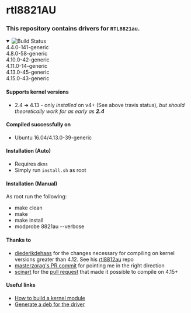 # rtl8821AU

### This repository contains drivers for `RTL8821au`.

<details open>
<summary>
<img src="https://travis-ci.com/smac89/rtl8821au.svg?branch=staging-5.2.6.2_23547.20170814_COEX20170206-6760" alt="Build Status">
<a href="https://travis-ci.com/smac89/rtl8821au" target="_blank"></a>
</img>
</summary>
4.4.0-141-generic<br/>
4.8.0-58-generic<br/>
4.10.0-42-generic<br/>
4.11.0-14-generic<br/>
4.13.0-45-generic<br/>
4.15.0-43-generic
</details>

#### Supports kernel versions
- 2.4 ➜ 4.13 - only *installed* on v4+ (See above travis status), *but should theoretically work for as early as **2.4***

#### Compiled successfully on
- Ubuntu 16.04/4.13.0-39-generic

#### Installation (Auto)
- Requires `dkms`
- Simply run `install.sh` as root

#### Installation (Manual)
As root run the following:
- make clean
- make
- make install
- modprobe 8821au --verbose

#### Thanks to
- [diederikdehaas](https://github.com/diederikdehaas) for the changes necessary for compiling on kernel versions greater than 4.12. See his [rtl8812au](https://github.com/diederikdehaas/rtl8812AU) repo
- [masterzorag's PR commit](https://github.com/masterzorag/RTL8192EU-linux/pull/4/commits/6833e247c0b5f32b736c30c8935ef9a709544bc4) for pointing me in the right direction
- [scinart](https://github.com/scinart) for the [pull request](https://github.com/smac89/rtl8821au/pull/4) that made it possible to compile on 4.15+

#### Useful links
- [How to build a kernel module](http://xmodulo.com/build-kernel-module-dkms-linux.html)
- [Generate a deb for the driver](https://wiki.kubuntu.org/Kernel/Dev/DKMSPackaging#Generate_DKMS_deb)
